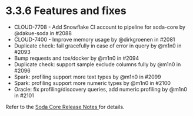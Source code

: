 # 3.3.6 Features and fixes

* CLOUD-7708 - Add Snowflake CI account to pipeline for soda-core by @dakue-soda in #2088
* CLOUD-7400 - Improve memory usage by @dirkgroenen in #2081
* Duplicate check: fail gracefully in case of error in query by @m1n0 in #2093
* Bump requests and tox/docker by @m1n0 in #2094
* Duplicate check: support sample exclude columns fully by @m1n0 in #2096
* Spark: profiling support more text types by @m1n0 in #2099
* Spark: profiling support more numeric types by @m1n0 in #2100
* Oracle: fix profiling/discovery queries, add numeric profiling by @m1n0 in #2101

Refer to the [Soda Core Release Notes ](https://github.com/sodadata/soda-core/releases)for details.
